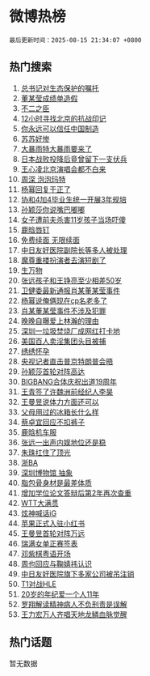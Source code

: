# 微博热榜

`最后更新时间：2025-08-15 21:34:07 +0800`

## 热门搜索

1. [总书记对生态保护的嘱托](https://m.weibo.cn/search?containerid=100103type%3D1%26t%3D10%26q%3D%23%E6%80%BB%E4%B9%A6%E8%AE%B0%E5%AF%B9%E7%94%9F%E6%80%81%E4%BF%9D%E6%8A%A4%E7%9A%84%E5%98%B1%E6%89%98%23&stream_entry_id=51&isnewpage=1&extparam=seat%3D1%26filter_type%3Drealtimehot%26stream_entry_id%3D51%26pos%3D0%26q%3D%2523%25E6%2580%25BB%25E4%25B9%25A6%25E8%25AE%25B0%25E5%25AF%25B9%25E7%2594%259F%25E6%2580%2581%25E4%25BF%259D%25E6%258A%25A4%25E7%259A%2584%25E5%2598%25B1%25E6%2589%2598%2523%26dgr%3D0%26cate%3D10103%26c_type%3D51%26display_time%3D1755264846%26pre_seqid%3D17552648464580286492019)
1. [董某莹成绩单造假](https://m.weibo.cn/search?containerid=100103type%3D1%26t%3D10%26q%3D%23%E8%91%A3%E6%9F%90%E8%8E%B9%E6%88%90%E7%BB%A9%E5%8D%95%E9%80%A0%E5%81%87%23&stream_entry_id=31&isnewpage=1&extparam=seat%3D1%26stream_entry_id%3D31%26realpos%3D1%26dgr%3D0%26filter_type%3Drealtimehot%26q%3D%2523%25E8%2591%25A3%25E6%259F%2590%25E8%258E%25B9%25E6%2588%2590%25E7%25BB%25A9%25E5%258D%2595%25E9%2580%25A0%25E5%2581%2587%2523%26band_rank%3D1%26pos%3D0%26flag%3D16%26cate%3D5001%26lcate%3D5001%26c_type%3D31%26display_time%3D1755264846%26pre_seqid%3D17552648464580286492019)
1. [不二之臣](https://m.weibo.cn/search?containerid=100103type%3D1%26t%3D10%26q%3D%E4%B8%8D%E4%BA%8C%E4%B9%8B%E8%87%A3&stream_entry_id=31&isnewpage=1&extparam=seat%3D1%26stream_entry_id%3D31%26realpos%3D2%26dgr%3D0%26filter_type%3Drealtimehot%26q%3D%25E4%25B8%258D%25E4%25BA%258C%25E4%25B9%258B%25E8%2587%25A3%26band_rank%3D2%26pos%3D1%26flag%3D1%26cate%3D5001%26lcate%3D5001%26c_type%3D31%26display_time%3D1755264846%26pre_seqid%3D17552648464580286492019)
1. [12小时寻找北京的抗战印记](https://m.weibo.cn/search?containerid=100103type%3D1%26t%3D10%26q%3D%2312%E5%B0%8F%E6%97%B6%E5%AF%BB%E6%89%BE%E5%8C%97%E4%BA%AC%E7%9A%84%E6%8A%97%E6%88%98%E5%8D%B0%E8%AE%B0%23&stream_entry_id=31&isnewpage=1&extparam=seat%3D1%26stream_entry_id%3D31%26realpos%3D3%26dgr%3D0%26filter_type%3Drealtimehot%26q%3D%252312%25E5%25B0%258F%25E6%2597%25B6%25E5%25AF%25BB%25E6%2589%25BE%25E5%258C%2597%25E4%25BA%25AC%25E7%259A%2584%25E6%258A%2597%25E6%2588%2598%25E5%258D%25B0%25E8%25AE%25B0%2523%26band_rank%3D3%26pos%3D2%26flag%3D0%26cate%3D5001%26lcate%3D5001%26c_type%3D31%26display_time%3D1755264846%26pre_seqid%3D17552648464580286492019)
1. [你永远可以信任中国制造](https://m.weibo.cn/search?containerid=100103type%3D1%26t%3D10%26q%3D%23%E4%BD%A0%E6%B0%B8%E8%BF%9C%E5%8F%AF%E4%BB%A5%E4%BF%A1%E4%BB%BB%E4%B8%AD%E5%9B%BD%E5%88%B6%E9%80%A0%23&stream_entry_id=31&isnewpage=1&extparam=seat%3D1%26stream_entry_id%3D31%26q%3D%2523%25E4%25BD%25A0%25E6%25B0%25B8%25E8%25BF%259C%25E5%258F%25AF%25E4%25BB%25A5%25E4%25BF%25A1%25E4%25BB%25BB%25E4%25B8%25AD%25E5%259B%25BD%25E5%2588%25B6%25E9%2580%25A0%2523%26dgr%3D0%26topic_ad%3D1%26adid%3D296889%26filter_type%3Drealtimehot%26band_rank%3D4%26pos%3D3%26is_ad_pos%3D1%26cate%3D5001%26lcate%3D5001%26c_type%3D31%26display_time%3D1755264846%26pre_seqid%3D17552648464580286492019)
1. [苏苏好惨](https://m.weibo.cn/search?containerid=100103type%3D1%26t%3D10%26q%3D%E8%8B%8F%E8%8B%8F%E5%A5%BD%E6%83%A8&stream_entry_id=31&isnewpage=1&extparam=seat%3D1%26stream_entry_id%3D31%26realpos%3D4%26dgr%3D0%26filter_type%3Drealtimehot%26q%3D%25E8%258B%258F%25E8%258B%258F%25E5%25A5%25BD%25E6%2583%25A8%26band_rank%3D4%26pos%3D4%26flag%3D1%26cate%3D5001%26lcate%3D5001%26c_type%3D31%26display_time%3D1755264846%26pre_seqid%3D17552648464580286492019)
1. [大暴雨特大暴雨要来了](https://m.weibo.cn/search?containerid=100103type%3D1%26t%3D10%26q%3D%23%E5%A4%A7%E6%9A%B4%E9%9B%A8%E7%89%B9%E5%A4%A7%E6%9A%B4%E9%9B%A8%E8%A6%81%E6%9D%A5%E4%BA%86%23&stream_entry_id=31&isnewpage=1&extparam=seat%3D1%26stream_entry_id%3D31%26realpos%3D5%26dgr%3D0%26filter_type%3Drealtimehot%26q%3D%2523%25E5%25A4%25A7%25E6%259A%25B4%25E9%259B%25A8%25E7%2589%25B9%25E5%25A4%25A7%25E6%259A%25B4%25E9%259B%25A8%25E8%25A6%2581%25E6%259D%25A5%25E4%25BA%2586%2523%26band_rank%3D5%26pos%3D5%26flag%3D2%26cate%3D5001%26lcate%3D5001%26c_type%3D31%26display_time%3D1755264846%26pre_seqid%3D17552648464580286492019)
1. [日本战败投降后竟曾留下一支伏兵](https://m.weibo.cn/search?containerid=100103type%3D1%26t%3D10%26q%3D%23%E6%97%A5%E6%9C%AC%E6%88%98%E8%B4%A5%E6%8A%95%E9%99%8D%E5%90%8E%E7%AB%9F%E6%9B%BE%E7%95%99%E4%B8%8B%E4%B8%80%E6%94%AF%E4%BC%8F%E5%85%B5%23&stream_entry_id=31&isnewpage=1&extparam=seat%3D1%26stream_entry_id%3D31%26realpos%3D6%26dgr%3D0%26filter_type%3Drealtimehot%26q%3D%2523%25E6%2597%25A5%25E6%259C%25AC%25E6%2588%2598%25E8%25B4%25A5%25E6%258A%2595%25E9%2599%258D%25E5%2590%258E%25E7%25AB%259F%25E6%259B%25BE%25E7%2595%2599%25E4%25B8%258B%25E4%25B8%2580%25E6%2594%25AF%25E4%25BC%258F%25E5%2585%25B5%2523%26band_rank%3D6%26pos%3D6%26flag%3D1%26cate%3D5001%26lcate%3D5001%26c_type%3D31%26display_time%3D1755264846%26pre_seqid%3D17552648464580286492019)
1. [王心凌北京演唱会都不白来](https://m.weibo.cn/search?containerid=100103type%3D1%26t%3D10%26q%3D%23%E7%8E%8B%E5%BF%83%E5%87%8C%E5%8C%97%E4%BA%AC%E6%BC%94%E5%94%B1%E4%BC%9A%E9%83%BD%E4%B8%8D%E7%99%BD%E6%9D%A5%23&stream_entry_id=31&isnewpage=1&extparam=seat%3D1%26stream_entry_id%3D31%26q%3D%2523%25E7%258E%258B%25E5%25BF%2583%25E5%2587%258C%25E5%258C%2597%25E4%25BA%25AC%25E6%25BC%2594%25E5%2594%25B1%25E4%25BC%259A%25E9%2583%25BD%25E4%25B8%258D%25E7%2599%25BD%25E6%259D%25A5%2523%26dgr%3D0%26adid%3D296914%26filter_type%3Drealtimehot%26band_rank%3D7%26pos%3D7%26is_ad_pos%3D1%26cate%3D5001%26lcate%3D5001%26c_type%3D31%26display_time%3D1755264846%26pre_seqid%3D17552648464580286492019)
1. [周深 泡泡玛特](https://m.weibo.cn/search?containerid=100103type%3D1%26t%3D10%26q%3D%E5%91%A8%E6%B7%B1+%E6%B3%A1%E6%B3%A1%E7%8E%9B%E7%89%B9&stream_entry_id=31&isnewpage=1&extparam=seat%3D1%26stream_entry_id%3D31%26realpos%3D7%26dgr%3D0%26filter_type%3Drealtimehot%26q%3D%25E5%2591%25A8%25E6%25B7%25B1%2520%25E6%25B3%25A1%25E6%25B3%25A1%25E7%258E%259B%25E7%2589%25B9%26band_rank%3D7%26pos%3D8%26flag%3D2%26cate%3D5001%26lcate%3D5001%26c_type%3D31%26display_time%3D1755264846%26pre_seqid%3D17552648464580286492019)
1. [杨幂回复于正了](https://m.weibo.cn/search?containerid=100103type%3D1%26t%3D10%26q%3D%23%E6%9D%A8%E5%B9%82%E5%9B%9E%E5%A4%8D%E4%BA%8E%E6%AD%A3%E4%BA%86%23&stream_entry_id=31&isnewpage=1&extparam=seat%3D1%26stream_entry_id%3D31%26realpos%3D8%26dgr%3D0%26filter_type%3Drealtimehot%26q%3D%2523%25E6%259D%25A8%25E5%25B9%2582%25E5%259B%259E%25E5%25A4%258D%25E4%25BA%258E%25E6%25AD%25A3%25E4%25BA%2586%2523%26band_rank%3D8%26pos%3D9%26flag%3D2%26cate%3D5001%26lcate%3D5001%26c_type%3D31%26display_time%3D1755264846%26pre_seqid%3D17552648464580286492019)
1. [协和4加4毕业生统一开展3年规培](https://m.weibo.cn/search?containerid=100103type%3D1%26t%3D10%26q%3D%23%E5%8D%8F%E5%92%8C4%E5%8A%A04%E6%AF%95%E4%B8%9A%E7%94%9F%E7%BB%9F%E4%B8%80%E5%BC%80%E5%B1%953%E5%B9%B4%E8%A7%84%E5%9F%B9%23&stream_entry_id=31&isnewpage=1&extparam=seat%3D1%26stream_entry_id%3D31%26realpos%3D9%26dgr%3D0%26filter_type%3Drealtimehot%26q%3D%2523%25E5%258D%258F%25E5%2592%258C4%25E5%258A%25A04%25E6%25AF%2595%25E4%25B8%259A%25E7%2594%259F%25E7%25BB%259F%25E4%25B8%2580%25E5%25BC%2580%25E5%25B1%25953%25E5%25B9%25B4%25E8%25A7%2584%25E5%259F%25B9%2523%26band_rank%3D9%26pos%3D10%26flag%3D0%26cate%3D5001%26lcate%3D5001%26c_type%3D31%26display_time%3D1755264846%26pre_seqid%3D17552648464580286492019)
1. [孙颖莎你说嘴巴嘟嘟](https://m.weibo.cn/search?containerid=100103type%3D1%26t%3D10%26q%3D%E5%AD%99%E9%A2%96%E8%8E%8E%E4%BD%A0%E8%AF%B4%E5%98%B4%E5%B7%B4%E5%98%9F%E5%98%9F&stream_entry_id=31&isnewpage=1&extparam=seat%3D1%26stream_entry_id%3D31%26realpos%3D10%26dgr%3D0%26filter_type%3Drealtimehot%26q%3D%25E5%25AD%2599%25E9%25A2%2596%25E8%258E%258E%25E4%25BD%25A0%25E8%25AF%25B4%25E5%2598%25B4%25E5%25B7%25B4%25E5%2598%259F%25E5%2598%259F%26band_rank%3D10%26pos%3D11%26flag%3D1%26cate%3D5001%26lcate%3D5001%26c_type%3D31%26display_time%3D1755264846%26pre_seqid%3D17552648464580286492019)
1. [女子遭前夫杀害11岁孩子当场吓傻](https://m.weibo.cn/search?containerid=100103type%3D1%26t%3D10%26q%3D%23%E5%A5%B3%E5%AD%90%E9%81%AD%E5%89%8D%E5%A4%AB%E6%9D%80%E5%AE%B311%E5%B2%81%E5%AD%A9%E5%AD%90%E5%BD%93%E5%9C%BA%E5%90%93%E5%82%BB%23&stream_entry_id=31&isnewpage=1&extparam=seat%3D1%26stream_entry_id%3D31%26realpos%3D11%26dgr%3D0%26filter_type%3Drealtimehot%26q%3D%2523%25E5%25A5%25B3%25E5%25AD%2590%25E9%2581%25AD%25E5%2589%258D%25E5%25A4%25AB%25E6%259D%2580%25E5%25AE%25B311%25E5%25B2%2581%25E5%25AD%25A9%25E5%25AD%2590%25E5%25BD%2593%25E5%259C%25BA%25E5%2590%2593%25E5%2582%25BB%2523%26band_rank%3D11%26pos%3D12%26flag%3D0%26cate%3D5001%26lcate%3D5001%26c_type%3D31%26display_time%3D1755264846%26pre_seqid%3D17552648464580286492019)
1. [鹿晗唇钉](https://m.weibo.cn/search?containerid=100103type%3D1%26t%3D10%26q%3D%E9%B9%BF%E6%99%97%E5%94%87%E9%92%89&stream_entry_id=31&isnewpage=1&extparam=seat%3D1%26stream_entry_id%3D31%26realpos%3D12%26dgr%3D0%26filter_type%3Drealtimehot%26q%3D%25E9%25B9%25BF%25E6%2599%2597%25E5%2594%2587%25E9%2592%2589%26band_rank%3D12%26pos%3D13%26flag%3D1%26cate%3D5001%26lcate%3D5001%26c_type%3D31%26display_time%3D1755264846%26pre_seqid%3D17552648464580286492019)
1. [免费续面 无限续面](https://m.weibo.cn/search?containerid=100103type%3D1%26t%3D10%26q%3D%E5%85%8D%E8%B4%B9%E7%BB%AD%E9%9D%A2+%E6%97%A0%E9%99%90%E7%BB%AD%E9%9D%A2&stream_entry_id=31&isnewpage=1&extparam=seat%3D1%26stream_entry_id%3D31%26realpos%3D13%26dgr%3D0%26filter_type%3Drealtimehot%26q%3D%25E5%2585%258D%25E8%25B4%25B9%25E7%25BB%25AD%25E9%259D%25A2%2520%25E6%2597%25A0%25E9%2599%2590%25E7%25BB%25AD%25E9%259D%25A2%26band_rank%3D13%26pos%3D14%26flag%3D2%26cate%3D5001%26lcate%3D5001%26c_type%3D31%26display_time%3D1755264846%26pre_seqid%3D17552648464580286492019)
1. [中日友好医院副院长等多人被处理](https://m.weibo.cn/search?containerid=100103type%3D1%26t%3D10%26q%3D%23%E4%B8%AD%E6%97%A5%E5%8F%8B%E5%A5%BD%E5%8C%BB%E9%99%A2%E5%89%AF%E9%99%A2%E9%95%BF%E7%AD%89%E5%A4%9A%E4%BA%BA%E8%A2%AB%E5%A4%84%E7%90%86%23&stream_entry_id=31&isnewpage=1&extparam=seat%3D1%26stream_entry_id%3D31%26realpos%3D14%26dgr%3D0%26filter_type%3Drealtimehot%26q%3D%2523%25E4%25B8%25AD%25E6%2597%25A5%25E5%258F%258B%25E5%25A5%25BD%25E5%258C%25BB%25E9%2599%25A2%25E5%2589%25AF%25E9%2599%25A2%25E9%2595%25BF%25E7%25AD%2589%25E5%25A4%259A%25E4%25BA%25BA%25E8%25A2%25AB%25E5%25A4%2584%25E7%2590%2586%2523%26band_rank%3D14%26pos%3D15%26flag%3D0%26cate%3D5001%26lcate%3D5001%26c_type%3D31%26display_time%3D1755264846%26pre_seqid%3D17552648464580286492019)
1. [魔尊重楼扮演者去演短剧了](https://m.weibo.cn/search?containerid=100103type%3D1%26t%3D10%26q%3D%23%E9%AD%94%E5%B0%8A%E9%87%8D%E6%A5%BC%E6%89%AE%E6%BC%94%E8%80%85%E5%8E%BB%E6%BC%94%E7%9F%AD%E5%89%A7%E4%BA%86%23&stream_entry_id=31&isnewpage=1&extparam=seat%3D1%26stream_entry_id%3D31%26realpos%3D15%26dgr%3D0%26filter_type%3Drealtimehot%26q%3D%2523%25E9%25AD%2594%25E5%25B0%258A%25E9%2587%258D%25E6%25A5%25BC%25E6%2589%25AE%25E6%25BC%2594%25E8%2580%2585%25E5%258E%25BB%25E6%25BC%2594%25E7%259F%25AD%25E5%2589%25A7%25E4%25BA%2586%2523%26band_rank%3D15%26pos%3D16%26flag%3D1%26cate%3D5001%26lcate%3D5001%26c_type%3D31%26display_time%3D1755264846%26pre_seqid%3D17552648464580286492019)
1. [生万物](https://m.weibo.cn/search?containerid=100103type%3D1%26t%3D10%26q%3D%E7%94%9F%E4%B8%87%E7%89%A9&stream_entry_id=31&isnewpage=1&extparam=seat%3D1%26stream_entry_id%3D31%26realpos%3D16%26dgr%3D0%26filter_type%3Drealtimehot%26q%3D%25E7%2594%259F%25E4%25B8%2587%25E7%2589%25A9%26band_rank%3D16%26pos%3D17%26flag%3D0%26cate%3D5001%26lcate%3D5001%26c_type%3D31%26display_time%3D1755264846%26pre_seqid%3D17552648464580286492019)
1. [张远孩子和王铮亮至少相差50岁](https://m.weibo.cn/search?containerid=100103type%3D1%26t%3D10%26q%3D%E5%BC%A0%E8%BF%9C%E5%AD%A9%E5%AD%90%E5%92%8C%E7%8E%8B%E9%93%AE%E4%BA%AE%E8%87%B3%E5%B0%91%E7%9B%B8%E5%B7%AE50%E5%B2%81&stream_entry_id=31&isnewpage=1&extparam=seat%3D1%26stream_entry_id%3D31%26realpos%3D17%26dgr%3D0%26filter_type%3Drealtimehot%26q%3D%25E5%25BC%25A0%25E8%25BF%259C%25E5%25AD%25A9%25E5%25AD%2590%25E5%2592%258C%25E7%258E%258B%25E9%2593%25AE%25E4%25BA%25AE%25E8%2587%25B3%25E5%25B0%2591%25E7%259B%25B8%25E5%25B7%25AE50%25E5%25B2%2581%26band_rank%3D17%26pos%3D18%26flag%3D0%26cate%3D5001%26lcate%3D5001%26c_type%3D31%26display_time%3D1755264846%26pre_seqid%3D17552648464580286492019)
1. [卫健委最新通报肖某董某莹事件](https://m.weibo.cn/search?containerid=100103type%3D1%26t%3D10%26q%3D%23%E5%8D%AB%E5%81%A5%E5%A7%94%E6%9C%80%E6%96%B0%E9%80%9A%E6%8A%A5%E8%82%96%E6%9F%90%E8%91%A3%E6%9F%90%E8%8E%B9%E4%BA%8B%E4%BB%B6%23&stream_entry_id=31&isnewpage=1&extparam=seat%3D1%26stream_entry_id%3D31%26realpos%3D18%26dgr%3D0%26filter_type%3Drealtimehot%26q%3D%2523%25E5%258D%25AB%25E5%2581%25A5%25E5%25A7%2594%25E6%259C%2580%25E6%2596%25B0%25E9%2580%259A%25E6%258A%25A5%25E8%2582%2596%25E6%259F%2590%25E8%2591%25A3%25E6%259F%2590%25E8%258E%25B9%25E4%25BA%258B%25E4%25BB%25B6%2523%26band_rank%3D18%26pos%3D19%26flag%3D0%26cate%3D5001%26lcate%3D5001%26c_type%3D31%26display_time%3D1755264846%26pre_seqid%3D17552648464580286492019)
1. [杨幂说俺俩现在cp名老多了](https://m.weibo.cn/search?containerid=100103type%3D1%26t%3D10%26q%3D%E6%9D%A8%E5%B9%82%E8%AF%B4%E4%BF%BA%E4%BF%A9%E7%8E%B0%E5%9C%A8cp%E5%90%8D%E8%80%81%E5%A4%9A%E4%BA%86&stream_entry_id=31&isnewpage=1&extparam=seat%3D1%26stream_entry_id%3D31%26realpos%3D19%26dgr%3D0%26filter_type%3Drealtimehot%26q%3D%25E6%259D%25A8%25E5%25B9%2582%25E8%25AF%25B4%25E4%25BF%25BA%25E4%25BF%25A9%25E7%258E%25B0%25E5%259C%25A8cp%25E5%2590%258D%25E8%2580%2581%25E5%25A4%259A%25E4%25BA%2586%26band_rank%3D19%26pos%3D20%26flag%3D1%26cate%3D5001%26lcate%3D5001%26c_type%3D31%26display_time%3D1755264846%26pre_seqid%3D17552648464580286492019)
1. [肖某董某莹事件不涉及犯罪](https://m.weibo.cn/search?containerid=100103type%3D1%26t%3D10%26q%3D%23%E8%82%96%E6%9F%90%E8%91%A3%E6%9F%90%E8%8E%B9%E4%BA%8B%E4%BB%B6%E4%B8%8D%E6%B6%89%E5%8F%8A%E7%8A%AF%E7%BD%AA%23&stream_entry_id=31&isnewpage=1&extparam=seat%3D1%26stream_entry_id%3D31%26realpos%3D20%26dgr%3D0%26filter_type%3Drealtimehot%26q%3D%2523%25E8%2582%2596%25E6%259F%2590%25E8%2591%25A3%25E6%259F%2590%25E8%258E%25B9%25E4%25BA%258B%25E4%25BB%25B6%25E4%25B8%258D%25E6%25B6%2589%25E5%258F%258A%25E7%258A%25AF%25E7%25BD%25AA%2523%26band_rank%3D20%26pos%3D21%26flag%3D0%26cate%3D5001%26lcate%3D5001%26c_type%3D31%26display_time%3D1755264846%26pre_seqid%3D17552648464580286492019)
1. [晚晚自曝爱上林瀚的理由](https://m.weibo.cn/search?containerid=100103type%3D1%26t%3D10%26q%3D%23%E6%99%9A%E6%99%9A%E8%87%AA%E6%9B%9D%E7%88%B1%E4%B8%8A%E6%9E%97%E7%80%9A%E7%9A%84%E7%90%86%E7%94%B1%23&stream_entry_id=31&isnewpage=1&extparam=seat%3D1%26stream_entry_id%3D31%26realpos%3D21%26dgr%3D0%26filter_type%3Drealtimehot%26q%3D%2523%25E6%2599%259A%25E6%2599%259A%25E8%2587%25AA%25E6%259B%259D%25E7%2588%25B1%25E4%25B8%258A%25E6%259E%2597%25E7%2580%259A%25E7%259A%2584%25E7%2590%2586%25E7%2594%25B1%2523%26band_rank%3D21%26pos%3D22%26flag%3D1%26cate%3D5001%26lcate%3D5001%26c_type%3D31%26display_time%3D1755264846%26pre_seqid%3D17552648464580286492019)
1. [深圳一垃圾焚烧厂成网红打卡地](https://m.weibo.cn/search?containerid=100103type%3D1%26t%3D10%26q%3D%23%E6%B7%B1%E5%9C%B3%E4%B8%80%E5%9E%83%E5%9C%BE%E7%84%9A%E7%83%A7%E5%8E%82%E6%88%90%E7%BD%91%E7%BA%A2%E6%89%93%E5%8D%A1%E5%9C%B0%23&stream_entry_id=31&isnewpage=1&extparam=seat%3D1%26stream_entry_id%3D31%26realpos%3D22%26dgr%3D0%26filter_type%3Drealtimehot%26q%3D%2523%25E6%25B7%25B1%25E5%259C%25B3%25E4%25B8%2580%25E5%259E%2583%25E5%259C%25BE%25E7%2584%259A%25E7%2583%25A7%25E5%258E%2582%25E6%2588%2590%25E7%25BD%2591%25E7%25BA%25A2%25E6%2589%2593%25E5%258D%25A1%25E5%259C%25B0%2523%26band_rank%3D22%26pos%3D23%26flag%3D1%26cate%3D5001%26lcate%3D5001%26c_type%3D31%26display_time%3D1755264846%26pre_seqid%3D17552648464580286492019)
1. [美国百人卖淫集团头目被捕](https://m.weibo.cn/search?containerid=100103type%3D1%26t%3D10%26q%3D%E7%BE%8E%E5%9B%BD%E7%99%BE%E4%BA%BA%E5%8D%96%E6%B7%AB%E9%9B%86%E5%9B%A2%E5%A4%B4%E7%9B%AE%E8%A2%AB%E6%8D%95&stream_entry_id=31&isnewpage=1&extparam=seat%3D1%26stream_entry_id%3D31%26realpos%3D23%26dgr%3D0%26filter_type%3Drealtimehot%26q%3D%25E7%25BE%258E%25E5%259B%25BD%25E7%2599%25BE%25E4%25BA%25BA%25E5%258D%2596%25E6%25B7%25AB%25E9%259B%2586%25E5%259B%25A2%25E5%25A4%25B4%25E7%259B%25AE%25E8%25A2%25AB%25E6%258D%2595%26band_rank%3D23%26pos%3D24%26flag%3D0%26cate%3D5001%26lcate%3D5001%26c_type%3D31%26display_time%3D1755264846%26pre_seqid%3D17552648464580286492019)
1. [绣绣怀孕](https://m.weibo.cn/search?containerid=100103type%3D1%26t%3D10%26q%3D%23%E7%BB%A3%E7%BB%A3%E6%80%80%E5%AD%95%23&stream_entry_id=31&isnewpage=1&extparam=seat%3D1%26stream_entry_id%3D31%26realpos%3D24%26dgr%3D0%26filter_type%3Drealtimehot%26q%3D%2523%25E7%25BB%25A3%25E7%25BB%25A3%25E6%2580%2580%25E5%25AD%2595%2523%26band_rank%3D24%26pos%3D25%26flag%3D2%26cate%3D5001%26lcate%3D5001%26c_type%3D31%26display_time%3D1755264846%26pre_seqid%3D17552648464580286492019)
1. [央视记者直击普京特朗普会晤](https://m.weibo.cn/search?containerid=100103type%3D1%26t%3D10%26q%3D%23%E5%A4%AE%E8%A7%86%E8%AE%B0%E8%80%85%E7%9B%B4%E5%87%BB%E6%99%AE%E4%BA%AC%E7%89%B9%E6%9C%97%E6%99%AE%E4%BC%9A%E6%99%A4%23&stream_entry_id=31&isnewpage=1&extparam=seat%3D1%26stream_entry_id%3D31%26realpos%3D25%26dgr%3D0%26filter_type%3Drealtimehot%26q%3D%2523%25E5%25A4%25AE%25E8%25A7%2586%25E8%25AE%25B0%25E8%2580%2585%25E7%259B%25B4%25E5%2587%25BB%25E6%2599%25AE%25E4%25BA%25AC%25E7%2589%25B9%25E6%259C%2597%25E6%2599%25AE%25E4%25BC%259A%25E6%2599%25A4%2523%26band_rank%3D25%26pos%3D26%26flag%3D1%26cate%3D5001%26lcate%3D5001%26c_type%3D31%26display_time%3D1755264846%26pre_seqid%3D17552648464580286492019)
1. [孙颖莎首轮对阵高达](https://m.weibo.cn/search?containerid=100103type%3D1%26t%3D10%26q%3D%23%E5%AD%99%E9%A2%96%E8%8E%8E%E9%A6%96%E8%BD%AE%E5%AF%B9%E9%98%B5%E9%AB%98%E8%BE%BE%23&stream_entry_id=31&isnewpage=1&extparam=seat%3D1%26stream_entry_id%3D31%26realpos%3D26%26dgr%3D0%26filter_type%3Drealtimehot%26q%3D%2523%25E5%25AD%2599%25E9%25A2%2596%25E8%258E%258E%25E9%25A6%2596%25E8%25BD%25AE%25E5%25AF%25B9%25E9%2598%25B5%25E9%25AB%2598%25E8%25BE%25BE%2523%26band_rank%3D26%26pos%3D27%26flag%3D1%26cate%3D5001%26lcate%3D5001%26c_type%3D31%26display_time%3D1755264846%26pre_seqid%3D17552648464580286492019)
1. [BIGBANG合体庆祝出道19周年](https://m.weibo.cn/search?containerid=100103type%3D1%26t%3D10%26q%3D%23BIGBANG%E5%90%88%E4%BD%93%E5%BA%86%E7%A5%9D%E5%87%BA%E9%81%9319%E5%91%A8%E5%B9%B4%23&stream_entry_id=31&isnewpage=1&extparam=seat%3D1%26stream_entry_id%3D31%26realpos%3D27%26dgr%3D0%26filter_type%3Drealtimehot%26q%3D%2523BIGBANG%25E5%2590%2588%25E4%25BD%2593%25E5%25BA%2586%25E7%25A5%259D%25E5%2587%25BA%25E9%2581%259319%25E5%2591%25A8%25E5%25B9%25B4%2523%26band_rank%3D27%26pos%3D28%26flag%3D1%26cate%3D5001%26lcate%3D5001%26c_type%3D31%26display_time%3D1755264846%26pre_seqid%3D17552648464580286492019)
1. [王青签了许魏洲前经纪人李昊](https://m.weibo.cn/search?containerid=100103type%3D1%26t%3D10%26q%3D%E7%8E%8B%E9%9D%92%E7%AD%BE%E4%BA%86%E8%AE%B8%E9%AD%8F%E6%B4%B2%E5%89%8D%E7%BB%8F%E7%BA%AA%E4%BA%BA%E6%9D%8E%E6%98%8A&stream_entry_id=31&isnewpage=1&extparam=seat%3D1%26stream_entry_id%3D31%26realpos%3D28%26dgr%3D0%26filter_type%3Drealtimehot%26q%3D%25E7%258E%258B%25E9%259D%2592%25E7%25AD%25BE%25E4%25BA%2586%25E8%25AE%25B8%25E9%25AD%258F%25E6%25B4%25B2%25E5%2589%258D%25E7%25BB%258F%25E7%25BA%25AA%25E4%25BA%25BA%25E6%259D%258E%25E6%2598%258A%26band_rank%3D28%26pos%3D29%26flag%3D1%26cate%3D5001%26lcate%3D5001%26c_type%3D31%26display_time%3D1755264846%26pre_seqid%3D17552648464580286492019)
1. [王曼昱说体力方面还可以](https://m.weibo.cn/search?containerid=100103type%3D1%26t%3D10%26q%3D%23%E7%8E%8B%E6%9B%BC%E6%98%B1%E8%AF%B4%E4%BD%93%E5%8A%9B%E6%96%B9%E9%9D%A2%E8%BF%98%E5%8F%AF%E4%BB%A5%23&stream_entry_id=31&isnewpage=1&extparam=seat%3D1%26stream_entry_id%3D31%26realpos%3D29%26dgr%3D0%26filter_type%3Drealtimehot%26q%3D%2523%25E7%258E%258B%25E6%259B%25BC%25E6%2598%25B1%25E8%25AF%25B4%25E4%25BD%2593%25E5%258A%259B%25E6%2596%25B9%25E9%259D%25A2%25E8%25BF%2598%25E5%258F%25AF%25E4%25BB%25A5%2523%26band_rank%3D29%26pos%3D30%26flag%3D1%26cate%3D5001%26lcate%3D5001%26c_type%3D31%26display_time%3D1755264846%26pre_seqid%3D17552648464580286492019)
1. [父母用过的冰箱长什么样](https://m.weibo.cn/search?containerid=100103type%3D1%26t%3D10%26q%3D%E7%88%B6%E6%AF%8D%E7%94%A8%E8%BF%87%E7%9A%84%E5%86%B0%E7%AE%B1%E9%95%BF%E4%BB%80%E4%B9%88%E6%A0%B7&stream_entry_id=31&isnewpage=1&extparam=seat%3D1%26stream_entry_id%3D31%26realpos%3D30%26dgr%3D0%26filter_type%3Drealtimehot%26q%3D%25E7%2588%25B6%25E6%25AF%258D%25E7%2594%25A8%25E8%25BF%2587%25E7%259A%2584%25E5%2586%25B0%25E7%25AE%25B1%25E9%2595%25BF%25E4%25BB%2580%25E4%25B9%2588%25E6%25A0%25B7%26band_rank%3D30%26pos%3D31%26flag%3D0%26cate%3D5001%26lcate%3D5001%26c_type%3D31%26display_time%3D1755264846%26pre_seqid%3D17552648464580286492019)
1. [蔡卓宜回应不扣裤子](https://m.weibo.cn/search?containerid=100103type%3D1%26t%3D10%26q%3D%E8%94%A1%E5%8D%93%E5%AE%9C%E5%9B%9E%E5%BA%94%E4%B8%8D%E6%89%A3%E8%A3%A4%E5%AD%90&stream_entry_id=31&isnewpage=1&extparam=seat%3D1%26stream_entry_id%3D31%26realpos%3D31%26dgr%3D0%26filter_type%3Drealtimehot%26q%3D%25E8%2594%25A1%25E5%258D%2593%25E5%25AE%259C%25E5%259B%259E%25E5%25BA%2594%25E4%25B8%258D%25E6%2589%25A3%25E8%25A3%25A4%25E5%25AD%2590%26band_rank%3D31%26pos%3D32%26flag%3D0%26cate%3D5001%26lcate%3D5001%26c_type%3D31%26display_time%3D1755264846%26pre_seqid%3D17552648464580286492019)
1. [鹿晗机车服](https://m.weibo.cn/search?containerid=100103type%3D1%26t%3D10%26q%3D%E9%B9%BF%E6%99%97%E6%9C%BA%E8%BD%A6%E6%9C%8D&stream_entry_id=31&isnewpage=1&extparam=seat%3D1%26stream_entry_id%3D31%26realpos%3D32%26dgr%3D0%26filter_type%3Drealtimehot%26q%3D%25E9%25B9%25BF%25E6%2599%2597%25E6%259C%25BA%25E8%25BD%25A6%25E6%259C%258D%26band_rank%3D32%26pos%3D33%26flag%3D0%26cate%3D5001%26lcate%3D5001%26c_type%3D31%26display_time%3D1755264846%26pre_seqid%3D17552648464580286492019)
1. [张远一出声内娱地位还是稳](https://m.weibo.cn/search?containerid=100103type%3D1%26t%3D10%26q%3D%E5%BC%A0%E8%BF%9C%E4%B8%80%E5%87%BA%E5%A3%B0%E5%86%85%E5%A8%B1%E5%9C%B0%E4%BD%8D%E8%BF%98%E6%98%AF%E7%A8%B3&stream_entry_id=31&isnewpage=1&extparam=seat%3D1%26stream_entry_id%3D31%26realpos%3D33%26dgr%3D0%26filter_type%3Drealtimehot%26q%3D%25E5%25BC%25A0%25E8%25BF%259C%25E4%25B8%2580%25E5%2587%25BA%25E5%25A3%25B0%25E5%2586%2585%25E5%25A8%25B1%25E5%259C%25B0%25E4%25BD%258D%25E8%25BF%2598%25E6%2598%25AF%25E7%25A8%25B3%26band_rank%3D33%26pos%3D34%26flag%3D1%26cate%3D5001%26lcate%3D5001%26c_type%3D31%26display_time%3D1755264846%26pre_seqid%3D17552648464580286492019)
1. [朱珠扛住了顶光](https://m.weibo.cn/search?containerid=100103type%3D1%26t%3D10%26q%3D%E6%9C%B1%E7%8F%A0%E6%89%9B%E4%BD%8F%E4%BA%86%E9%A1%B6%E5%85%89&stream_entry_id=31&isnewpage=1&extparam=seat%3D1%26stream_entry_id%3D31%26realpos%3D34%26dgr%3D0%26filter_type%3Drealtimehot%26q%3D%25E6%259C%25B1%25E7%258F%25A0%25E6%2589%259B%25E4%25BD%258F%25E4%25BA%2586%25E9%25A1%25B6%25E5%2585%2589%26band_rank%3D34%26pos%3D35%26flag%3D1%26cate%3D5001%26lcate%3D5001%26c_type%3D31%26display_time%3D1755264846%26pre_seqid%3D17552648464580286492019)
1. [浙BA](https://m.weibo.cn/search?containerid=100103type%3D1%26t%3D10%26q%3D%E6%B5%99BA&stream_entry_id=31&isnewpage=1&extparam=seat%3D1%26stream_entry_id%3D31%26realpos%3D35%26dgr%3D0%26filter_type%3Drealtimehot%26q%3D%25E6%25B5%2599BA%26band_rank%3D35%26pos%3D36%26flag%3D1%26cate%3D5001%26lcate%3D5001%26c_type%3D31%26display_time%3D1755264846%26pre_seqid%3D17552648464580286492019)
1. [深圳博物馆 抽象](https://m.weibo.cn/search?containerid=100103type%3D1%26t%3D10%26q%3D%E6%B7%B1%E5%9C%B3%E5%8D%9A%E7%89%A9%E9%A6%86+%E6%8A%BD%E8%B1%A1&stream_entry_id=31&isnewpage=1&extparam=seat%3D1%26stream_entry_id%3D31%26realpos%3D36%26dgr%3D0%26filter_type%3Drealtimehot%26q%3D%25E6%25B7%25B1%25E5%259C%25B3%25E5%258D%259A%25E7%2589%25A9%25E9%25A6%2586%2520%25E6%258A%25BD%25E8%25B1%25A1%26band_rank%3D36%26pos%3D37%26flag%3D1%26cate%3D5001%26lcate%3D5001%26c_type%3D31%26display_time%3D1755264846%26pre_seqid%3D17552648464580286492019)
1. [脂包骨身材是最差体质](https://m.weibo.cn/search?containerid=100103type%3D1%26t%3D10%26q%3D%23%E8%84%82%E5%8C%85%E9%AA%A8%E8%BA%AB%E6%9D%90%E6%98%AF%E6%9C%80%E5%B7%AE%E4%BD%93%E8%B4%A8%23&stream_entry_id=31&isnewpage=1&extparam=seat%3D1%26stream_entry_id%3D31%26realpos%3D37%26dgr%3D0%26filter_type%3Drealtimehot%26q%3D%2523%25E8%2584%2582%25E5%258C%2585%25E9%25AA%25A8%25E8%25BA%25AB%25E6%259D%2590%25E6%2598%25AF%25E6%259C%2580%25E5%25B7%25AE%25E4%25BD%2593%25E8%25B4%25A8%2523%26band_rank%3D37%26pos%3D38%26flag%3D1%26cate%3D5001%26lcate%3D5001%26c_type%3D31%26display_time%3D1755264846%26pre_seqid%3D17552648464580286492019)
1. [增加学位论文答辩后第2年再次查重](https://m.weibo.cn/search?containerid=100103type%3D1%26t%3D10%26q%3D%23%E5%A2%9E%E5%8A%A0%E5%AD%A6%E4%BD%8D%E8%AE%BA%E6%96%87%E7%AD%94%E8%BE%A9%E5%90%8E%E7%AC%AC2%E5%B9%B4%E5%86%8D%E6%AC%A1%E6%9F%A5%E9%87%8D%23&stream_entry_id=31&isnewpage=1&extparam=seat%3D1%26stream_entry_id%3D31%26realpos%3D38%26dgr%3D0%26filter_type%3Drealtimehot%26q%3D%2523%25E5%25A2%259E%25E5%258A%25A0%25E5%25AD%25A6%25E4%25BD%258D%25E8%25AE%25BA%25E6%2596%2587%25E7%25AD%2594%25E8%25BE%25A9%25E5%2590%258E%25E7%25AC%25AC2%25E5%25B9%25B4%25E5%2586%258D%25E6%25AC%25A1%25E6%259F%25A5%25E9%2587%258D%2523%26band_rank%3D38%26pos%3D39%26flag%3D0%26cate%3D5001%26lcate%3D5001%26c_type%3D31%26display_time%3D1755264846%26pre_seqid%3D17552648464580286492019)
1. [WTT大满贯](https://m.weibo.cn/search?containerid=100103type%3D1%26t%3D10%26q%3DWTT%E5%A4%A7%E6%BB%A1%E8%B4%AF&stream_entry_id=31&isnewpage=1&extparam=seat%3D1%26stream_entry_id%3D31%26realpos%3D39%26dgr%3D0%26filter_type%3Drealtimehot%26q%3DWTT%25E5%25A4%25A7%25E6%25BB%25A1%25E8%25B4%25AF%26band_rank%3D39%26pos%3D40%26flag%3D1%26cate%3D5001%26lcate%3D5001%26c_type%3D31%26display_time%3D1755264846%26pre_seqid%3D17552648464580286492019)
1. [炫神喊话iG](https://m.weibo.cn/search?containerid=100103type%3D1%26t%3D10%26q%3D%23%E7%82%AB%E7%A5%9E%E5%96%8A%E8%AF%9DiG%23&stream_entry_id=31&isnewpage=1&extparam=seat%3D1%26stream_entry_id%3D31%26realpos%3D40%26dgr%3D0%26filter_type%3Drealtimehot%26q%3D%2523%25E7%2582%25AB%25E7%25A5%259E%25E5%2596%258A%25E8%25AF%259DiG%2523%26band_rank%3D40%26pos%3D41%26flag%3D1%26cate%3D5001%26lcate%3D5001%26c_type%3D31%26display_time%3D1755264846%26pre_seqid%3D17552648464580286492019)
1. [苹果正式入驻小红书](https://m.weibo.cn/search?containerid=100103type%3D1%26t%3D10%26q%3D%23%E8%8B%B9%E6%9E%9C%E6%AD%A3%E5%BC%8F%E5%85%A5%E9%A9%BB%E5%B0%8F%E7%BA%A2%E4%B9%A6%23&stream_entry_id=31&isnewpage=1&extparam=seat%3D1%26stream_entry_id%3D31%26realpos%3D41%26dgr%3D0%26filter_type%3Drealtimehot%26q%3D%2523%25E8%258B%25B9%25E6%259E%259C%25E6%25AD%25A3%25E5%25BC%258F%25E5%2585%25A5%25E9%25A9%25BB%25E5%25B0%258F%25E7%25BA%25A2%25E4%25B9%25A6%2523%26band_rank%3D41%26pos%3D42%26flag%3D1%26cate%3D5001%26lcate%3D5001%26c_type%3D31%26display_time%3D1755264846%26pre_seqid%3D17552648464580286492019)
1. [王曼昱首轮对阵万远](https://m.weibo.cn/search?containerid=100103type%3D1%26t%3D10%26q%3D%23%E7%8E%8B%E6%9B%BC%E6%98%B1%E9%A6%96%E8%BD%AE%E5%AF%B9%E9%98%B5%E4%B8%87%E8%BF%9C%23&stream_entry_id=31&isnewpage=1&extparam=seat%3D1%26stream_entry_id%3D31%26realpos%3D42%26dgr%3D0%26filter_type%3Drealtimehot%26q%3D%2523%25E7%258E%258B%25E6%259B%25BC%25E6%2598%25B1%25E9%25A6%2596%25E8%25BD%25AE%25E5%25AF%25B9%25E9%2598%25B5%25E4%25B8%2587%25E8%25BF%259C%2523%26band_rank%3D42%26pos%3D43%26flag%3D1%26cate%3D5001%26lcate%3D5001%26c_type%3D31%26display_time%3D1755264846%26pre_seqid%3D17552648464580286492019)
1. [瑞满女单正赛签表](https://m.weibo.cn/search?containerid=100103type%3D1%26t%3D10%26q%3D%E7%91%9E%E6%BB%A1%E5%A5%B3%E5%8D%95%E6%AD%A3%E8%B5%9B%E7%AD%BE%E8%A1%A8&stream_entry_id=31&isnewpage=1&extparam=seat%3D1%26stream_entry_id%3D31%26realpos%3D43%26dgr%3D0%26filter_type%3Drealtimehot%26q%3D%25E7%2591%259E%25E6%25BB%25A1%25E5%25A5%25B3%25E5%258D%2595%25E6%25AD%25A3%25E8%25B5%259B%25E7%25AD%25BE%25E8%25A1%25A8%26band_rank%3D43%26pos%3D44%26flag%3D1%26cate%3D5001%26lcate%3D5001%26c_type%3D31%26display_time%3D1755264846%26pre_seqid%3D17552648464580286492019)
1. [邓紫棋粤语开场](https://m.weibo.cn/search?containerid=100103type%3D1%26t%3D10%26q%3D%E9%82%93%E7%B4%AB%E6%A3%8B%E7%B2%A4%E8%AF%AD%E5%BC%80%E5%9C%BA&stream_entry_id=31&isnewpage=1&extparam=seat%3D1%26stream_entry_id%3D31%26realpos%3D44%26dgr%3D0%26filter_type%3Drealtimehot%26q%3D%25E9%2582%2593%25E7%25B4%25AB%25E6%25A3%258B%25E7%25B2%25A4%25E8%25AF%25AD%25E5%25BC%2580%25E5%259C%25BA%26band_rank%3D44%26pos%3D45%26flag%3D1%26cate%3D5001%26lcate%3D5001%26c_type%3D31%26display_time%3D1755264846%26pre_seqid%3D17552648464580286492019)
1. [周也回应与鞠婧祎认识](https://m.weibo.cn/search?containerid=100103type%3D1%26t%3D10%26q%3D%23%E5%91%A8%E4%B9%9F%E5%9B%9E%E5%BA%94%E4%B8%8E%E9%9E%A0%E5%A9%A7%E7%A5%8E%E8%AE%A4%E8%AF%86%23&stream_entry_id=31&isnewpage=1&extparam=seat%3D1%26stream_entry_id%3D31%26realpos%3D45%26dgr%3D0%26filter_type%3Drealtimehot%26q%3D%2523%25E5%2591%25A8%25E4%25B9%259F%25E5%259B%259E%25E5%25BA%2594%25E4%25B8%258E%25E9%259E%25A0%25E5%25A9%25A7%25E7%25A5%258E%25E8%25AE%25A4%25E8%25AF%2586%2523%26band_rank%3D45%26pos%3D46%26flag%3D1%26cate%3D5001%26lcate%3D5001%26c_type%3D31%26display_time%3D1755264846%26pre_seqid%3D17552648464580286492019)
1. [中日友好医院旗下多家公司被吊注销](https://m.weibo.cn/search?containerid=100103type%3D1%26t%3D10%26q%3D%23%E4%B8%AD%E6%97%A5%E5%8F%8B%E5%A5%BD%E5%8C%BB%E9%99%A2%E6%97%97%E4%B8%8B%E5%A4%9A%E5%AE%B6%E5%85%AC%E5%8F%B8%E8%A2%AB%E5%90%8A%E6%B3%A8%E9%94%80%23&stream_entry_id=31&isnewpage=1&extparam=seat%3D1%26stream_entry_id%3D31%26realpos%3D46%26dgr%3D0%26filter_type%3Drealtimehot%26q%3D%2523%25E4%25B8%25AD%25E6%2597%25A5%25E5%258F%258B%25E5%25A5%25BD%25E5%258C%25BB%25E9%2599%25A2%25E6%2597%2597%25E4%25B8%258B%25E5%25A4%259A%25E5%25AE%25B6%25E5%2585%25AC%25E5%258F%25B8%25E8%25A2%25AB%25E5%2590%258A%25E6%25B3%25A8%25E9%2594%2580%2523%26band_rank%3D46%26pos%3D47%26flag%3D1%26cate%3D5001%26lcate%3D5001%26c_type%3D31%26display_time%3D1755264846%26pre_seqid%3D17552648464580286492019)
1. [T1对战HLE](https://m.weibo.cn/search?containerid=100103type%3D1%26t%3D10%26q%3DT1%E5%AF%B9%E6%88%98HLE&stream_entry_id=31&isnewpage=1&extparam=seat%3D1%26stream_entry_id%3D31%26realpos%3D47%26dgr%3D0%26filter_type%3Drealtimehot%26q%3DT1%25E5%25AF%25B9%25E6%2588%2598HLE%26band_rank%3D47%26pos%3D48%26flag%3D1%26cate%3D5001%26lcate%3D5001%26c_type%3D31%26display_time%3D1755264846%26pre_seqid%3D17552648464580286492019)
1. [20岁的年纪爱一个人11年](https://m.weibo.cn/search?containerid=100103type%3D1%26t%3D10%26q%3D20%E5%B2%81%E7%9A%84%E5%B9%B4%E7%BA%AA%E7%88%B1%E4%B8%80%E4%B8%AA%E4%BA%BA11%E5%B9%B4&stream_entry_id=31&isnewpage=1&extparam=seat%3D1%26stream_entry_id%3D31%26realpos%3D48%26dgr%3D0%26filter_type%3Drealtimehot%26q%3D20%25E5%25B2%2581%25E7%259A%2584%25E5%25B9%25B4%25E7%25BA%25AA%25E7%2588%25B1%25E4%25B8%2580%25E4%25B8%25AA%25E4%25BA%25BA11%25E5%25B9%25B4%26band_rank%3D48%26pos%3D49%26flag%3D1%26cate%3D5001%26lcate%3D5001%26c_type%3D31%26display_time%3D1755264846%26pre_seqid%3D17552648464580286492019)
1. [罗翔解读精神病人不负刑责是误解](https://m.weibo.cn/search?containerid=100103type%3D1%26t%3D10%26q%3D%23%E7%BD%97%E7%BF%94%E8%A7%A3%E8%AF%BB%E7%B2%BE%E7%A5%9E%E7%97%85%E4%BA%BA%E4%B8%8D%E8%B4%9F%E5%88%91%E8%B4%A3%E6%98%AF%E8%AF%AF%E8%A7%A3%23&stream_entry_id=31&isnewpage=1&extparam=seat%3D1%26stream_entry_id%3D31%26realpos%3D49%26dgr%3D0%26filter_type%3Drealtimehot%26q%3D%2523%25E7%25BD%2597%25E7%25BF%2594%25E8%25A7%25A3%25E8%25AF%25BB%25E7%25B2%25BE%25E7%25A5%259E%25E7%2597%2585%25E4%25BA%25BA%25E4%25B8%258D%25E8%25B4%259F%25E5%2588%2591%25E8%25B4%25A3%25E6%2598%25AF%25E8%25AF%25AF%25E8%25A7%25A3%2523%26band_rank%3D49%26pos%3D50%26flag%3D1%26cate%3D5001%26lcate%3D5001%26c_type%3D31%26display_time%3D1755264846%26pre_seqid%3D17552648464580286492019)
1. [王力宏万人齐唱天地龙鳞血脉觉醒](https://m.weibo.cn/search?containerid=100103type%3D1%26t%3D10%26q%3D%E7%8E%8B%E5%8A%9B%E5%AE%8F%E4%B8%87%E4%BA%BA%E9%BD%90%E5%94%B1%E5%A4%A9%E5%9C%B0%E9%BE%99%E9%B3%9E%E8%A1%80%E8%84%89%E8%A7%89%E9%86%92&stream_entry_id=31&isnewpage=1&extparam=seat%3D1%26stream_entry_id%3D31%26realpos%3D50%26dgr%3D0%26filter_type%3Drealtimehot%26q%3D%25E7%258E%258B%25E5%258A%259B%25E5%25AE%258F%25E4%25B8%2587%25E4%25BA%25BA%25E9%25BD%2590%25E5%2594%25B1%25E5%25A4%25A9%25E5%259C%25B0%25E9%25BE%2599%25E9%25B3%259E%25E8%25A1%2580%25E8%2584%2589%25E8%25A7%2589%25E9%2586%2592%26band_rank%3D50%26pos%3D51%26flag%3D1%26cate%3D5001%26lcate%3D5001%26c_type%3D31%26display_time%3D1755264846%26pre_seqid%3D17552648464580286492019)

## 热门话题

暂无数据
